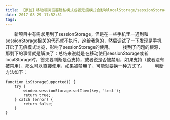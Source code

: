 ```yaml
---
title: 【原创】移动端浏览器隐私模式或者无痕模式会影响localStorage/sessionStorage使用
date: 2017-08-29 17:52:51
tags:
---
```

&emsp;&emsp;新项目中有需求用到了sessionStorage，但是在一些手机里一遇到和sessionStorage相关的代码就不执行，这给我急的，然后调试了一下发现是手机开启了无痕模式浏览，影响了sessionStorage的使用。
&emsp;&emsp;找到了问题的根源，那剩下的事情就是解决了：总结来说就是在移动使用sessionStorage或者localStorage时，首先要判断是否支持，或者说是否被禁用，如果支持（或者没有被禁用），那么可以直接使用，如果被禁用了，可能就要换一种方式了。
&emsp;&emsp;判断方法如下：
```
function isStorageSupported() {
    try {
        window.sessionStorage.setItem(key, 'test');
        return true;
    } catch (error) {
        return false;
    }
}
```
